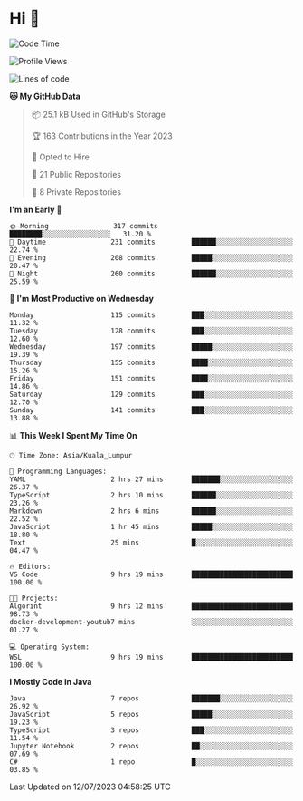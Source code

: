 <h1>Hi 👋</h1>

<!--START_SECTION:waka-->
![Code Time](http://img.shields.io/badge/Code%20Time-261%20hrs%2052%20mins-blue)

![Profile Views](http://img.shields.io/badge/Profile%20Views-0-blue)

![Lines of code](https://img.shields.io/badge/From%20Hello%20World%20I%27ve%20Written-1.1%20million%20lines%20of%20code-blue)

**🐱 My GitHub Data** 

> 📦 25.1 kB Used in GitHub's Storage 
 > 
> 🏆 163 Contributions in the Year 2023
 > 
> 💼 Opted to Hire
 > 
> 📜 21 Public Repositories 
 > 
> 🔑 8 Private Repositories 
 > 
**I'm an Early 🐤** 

```text
🌞 Morning                317 commits         ████████░░░░░░░░░░░░░░░░░   31.20 % 
🌆 Daytime                231 commits         ██████░░░░░░░░░░░░░░░░░░░   22.74 % 
🌃 Evening                208 commits         █████░░░░░░░░░░░░░░░░░░░░   20.47 % 
🌙 Night                  260 commits         ██████░░░░░░░░░░░░░░░░░░░   25.59 % 
```
📅 **I'm Most Productive on Wednesday** 

```text
Monday                   115 commits         ███░░░░░░░░░░░░░░░░░░░░░░   11.32 % 
Tuesday                  128 commits         ███░░░░░░░░░░░░░░░░░░░░░░   12.60 % 
Wednesday                197 commits         █████░░░░░░░░░░░░░░░░░░░░   19.39 % 
Thursday                 155 commits         ████░░░░░░░░░░░░░░░░░░░░░   15.26 % 
Friday                   151 commits         ████░░░░░░░░░░░░░░░░░░░░░   14.86 % 
Saturday                 129 commits         ███░░░░░░░░░░░░░░░░░░░░░░   12.70 % 
Sunday                   141 commits         ███░░░░░░░░░░░░░░░░░░░░░░   13.88 % 
```


📊 **This Week I Spent My Time On** 

```text
🕑︎ Time Zone: Asia/Kuala_Lumpur

💬 Programming Languages: 
YAML                     2 hrs 27 mins       ███████░░░░░░░░░░░░░░░░░░   26.37 % 
TypeScript               2 hrs 10 mins       ██████░░░░░░░░░░░░░░░░░░░   23.26 % 
Markdown                 2 hrs 6 mins        ██████░░░░░░░░░░░░░░░░░░░   22.52 % 
JavaScript               1 hr 45 mins        █████░░░░░░░░░░░░░░░░░░░░   18.80 % 
Text                     25 mins             █░░░░░░░░░░░░░░░░░░░░░░░░   04.47 % 

🔥 Editors: 
VS Code                  9 hrs 19 mins       █████████████████████████   100.00 % 

🐱‍💻 Projects: 
Algorint                 9 hrs 12 mins       █████████████████████████   98.73 % 
docker-development-youtub7 mins              ░░░░░░░░░░░░░░░░░░░░░░░░░   01.27 % 

💻 Operating System: 
WSL                      9 hrs 19 mins       █████████████████████████   100.00 % 
```

**I Mostly Code in Java** 

```text
Java                     7 repos             ███████░░░░░░░░░░░░░░░░░░   26.92 % 
JavaScript               5 repos             █████░░░░░░░░░░░░░░░░░░░░   19.23 % 
TypeScript               3 repos             ███░░░░░░░░░░░░░░░░░░░░░░   11.54 % 
Jupyter Notebook         2 repos             ██░░░░░░░░░░░░░░░░░░░░░░░   07.69 % 
C#                       1 repo              █░░░░░░░░░░░░░░░░░░░░░░░░   03.85 % 
```




 Last Updated on 12/07/2023 04:58:25 UTC
<!--END_SECTION:waka-->
